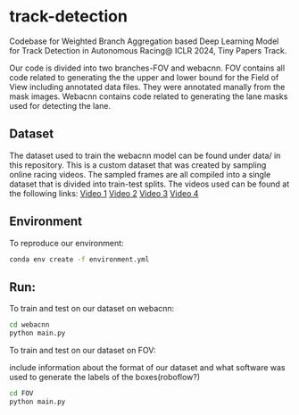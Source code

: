 # track-detection
Codebase for Weighted Branch Aggregation based Deep Learning Model for Track Detection in Autonomous Racing@ ICLR 2024, Tiny Papers Track. 

Our code is divided into two branches-FOV and webacnn. FOV contains all code related to generating the the upper and lower bound for the Field of View including annotated data files. They were annotated manally from the mask images. Webacnn contains code related to generating the lane masks used for detecting the lane.

## Dataset

The dataset used to train the webacnn model can be found under data/ in this repository. This is a custom dataset that was created by sampling online racing videos. The sampled frames are all compiled into a single dataset that is divided into train-test splits. The videos used can be found at the following links:
[Video 1](https://youtu.be/2f1PtJV0vIs?si=9vsb7QVW6_21kysS)
[Video 2](https://youtu.be/S_jdcUVtaTU?si=YDfYDO5cto1HnBfG)
[Video 3](https://youtu.be/U7JcOEKw-r4?si=OA-p5JHZWvS55FSU)
[Video 4](https://youtu.be/cxxeRzfJ1_c?si=MwWrgL1rrcJfNcXy)

## Environment

To reproduce our environment:

```bash
conda env create -f environment.yml
```

## Run:

To train and test on our dataset on webacnn:

```bash
cd webacnn
python main.py
```

To train and test on our dataset on FOV:

include information about the format of our dataset and what software was used to generate the labels of the boxes(roboflow?)

```bash
cd FOV
python main.py
```
